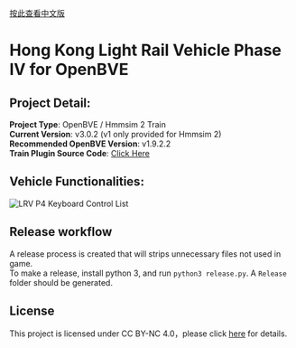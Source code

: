 [按此查看中文版](README.md)   
# Hong Kong Light Rail Vehicle Phase IV for OpenBVE
## Project Detail:  
**Project Type**: OpenBVE / Hmmsim 2 Train  
**Current Version**: v3.0.2 (v1 only provided for Hmmsim 2)  
**Recommended OpenBVE Version**: v1.9.2.2  
**Train Plugin Source Code**: [Click Here](https://github.com/HKTSS/TSS_LRV)

## Vehicle Functionalities:  
![LRV P4 Keyboard Control List](https://github.com/HKTSS/LRV-P4/assets/28094366/02af44e1-f270-43f8-8caa-cceb74a9fd68)

## Release workflow
A release process is created that will strips unnecessary files not used in game.  
To make a release, install python 3, and run `python3 release.py`. A `Release` folder should be generated.

## License
This project is licensed under CC BY-NC 4.0，please click [here](https://creativecommons.org/licenses/by-nc/4.0) for details.
